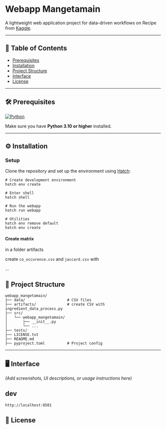 # Webapp Mangetamain

A lightweight web application project for data-driven workflows on Recipe from [Kaggle](https://www.kaggle.com/datasets/shuyangli94/food-com-recipes-and-user-interactions).  

---

## 📑 Table of Contents
- [Prerequisites](#prerequisites)
- [Installation](#installation)
- [Project Structure](#project-structure)
- [Interface](#interface)
- [License](#license)

---

## 🛠️ Prerequisites

[![Python](https://img.shields.io/badge/Python->=3.10-blue?logo=python&logoColor=white)](https://www.python.org/)

Make sure you have **Python 3.10 or higher** installed.

---

## ⚙️ Installation

### Setup  

Clone the repository and set up the environment using [Hatch](https://hatch.pypa.io/):  

```console
# Create development environment
hatch env create

# Enter shell
hatch shell

# Run the webapp
hatch run webapp

# Utilities
hatch env remove default
hatch env create
```

#### Create matrix
in a folder artifacts

create `co_occurence.csv` and `jaccard.csv` with 

...



## 📂 Project Structure

```
webapp_mangetamain/
├── data/                   # CSV files
├── artifacts/              # create CSV with ingredient_data_process.py
├── src/
│   └── webapp_mangetamain/
│       ├── __init__.py   
│       └── ...
├── tests/                  
├── LICENSE.txt
├── README.md
├── pyproject.toml          # Project config
```

---

## 🖥️ Interface

*(Add screenshots, UI descriptions, or usage instructions here)*
## dev
```
http://localhost:8501
```

## 📄 License

